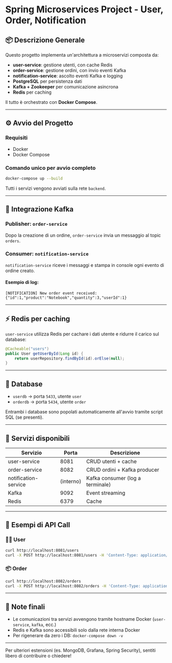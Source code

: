 
# Spring Microservices Project - User, Order, Notification

## 📦 Descrizione Generale

Questo progetto implementa un'architettura a microservizi composta da:

- **user-service**: gestione utenti, con cache Redis
- **order-service**: gestione ordini, con invio eventi Kafka
- **notification-service**: ascolto eventi Kafka e logging
- **PostgreSQL** per persistenza dati
- **Kafka + Zookeeper** per comunicazione asincrona
- **Redis** per caching

Il tutto è orchestrato con **Docker Compose**.

---

## ⚙️ Avvio del Progetto

### Requisiti

- Docker
- Docker Compose

### Comando unico per avvio completo

```bash
docker-compose up --build
```

Tutti i servizi vengono avviati sulla rete `backend`.

---

## 🔁 Integrazione Kafka

### Publisher: `order-service`

Dopo la creazione di un ordine, `order-service` invia un messaggio al topic `orders`.

### Consumer: `notification-service`

`notification-service` riceve i messaggi e stampa in console ogni evento di ordine creato.

#### Esempio di log:

```
[NOTIFICATION] New order event received: {"id":1,"product":"Notebook","quantity":3,"userId":1}
```

---

## ⚡ Redis per caching

`user-service` utilizza Redis per cachare i dati utente e ridurre il carico sul database:

```java
@Cacheable("users")
public User getUserById(Long id) {
    return userRepository.findById(id).orElse(null);
}
```

---

## 🐘 Database

- `userdb` → porta `5433`, utente `user`
- `orderdb` → porta `5434`, utente `order`

Entrambi i database sono popolati automaticamente all'avvio tramite script SQL (se presenti).

---

## 🔌 Servizi disponibili

| Servizio              | Porta     | Descrizione                        |
|----------------------|-----------|------------------------------------|
| user-service         | 8081      | CRUD utenti + cache                |
| order-service        | 8082      | CRUD ordini + Kafka producer       |
| notification-service | (interno) | Kafka consumer (log a terminale)   |
| Kafka                | 9092      | Event streaming                    |
| Redis                | 6379      | Cache                              |

---

## 🧪 Esempi di API Call

### 🧍‍♂️ User

```bash
curl http://localhost:8081/users
curl -X POST http://localhost:8081/users -H 'Content-Type: application/json' -d '{"name": "Mario", "email": "mario@example.com"}'
```

### 📦 Order

```bash
curl http://localhost:8082/orders
curl -X POST http://localhost:8082/orders -H 'Content-Type: application/json' -d '{"product": "Notebook", "quantity": 2, "userId": 1}'
```

---

## 📌 Note finali

- Le comunicazioni tra servizi avvengono tramite hostname Docker (`user-service`, `kafka`, ecc.)
- Redis e Kafka sono accessibili solo dalla rete interna Docker
- Per rigenerare da zero i DB: `docker-compose down -v`

---

Per ulteriori estensioni (es. MongoDB, Grafana, Spring Security), sentiti libero di contribuire o chiedere!
